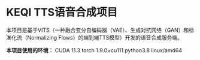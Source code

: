 # KEQI TTS语音合成项目

本项目是基于VITS（一种融合变分自编码器（VAE）、生成对抗网络（GAN）和标准化流（Normalizing Flows）的端到端TTS模型）开发的语音合成服务端。

**本项目使用的环境：**
CUDA 11.3
torch 1.9.0+cu111
python3.8
linux/amd64


